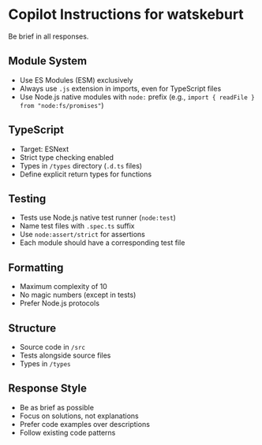 # Copilot Instructions for watskeburt

Be brief in all responses.

## Module System
- Use ES Modules (ESM) exclusively
- Always use `.js` extension in imports, even for TypeScript files
- Use Node.js native modules with `node:` prefix (e.g., `import { readFile } from "node:fs/promises"`)

## TypeScript
- Target: ESNext
- Strict type checking enabled
- Types in `/types` directory (`.d.ts` files)
- Define explicit return types for functions

## Testing
- Tests use Node.js native test runner (`node:test`)
- Name test files with `.spec.ts` suffix
- Use `node:assert/strict` for assertions
- Each module should have a corresponding test file

## Formatting
- Maximum complexity of 10
- No magic numbers (except in tests)
- Prefer Node.js protocols

## Structure
- Source code in `/src`
- Tests alongside source files
- Types in `/types`

## Response Style
- Be as brief as possible
- Focus on solutions, not explanations
- Prefer code examples over descriptions
- Follow existing code patterns
